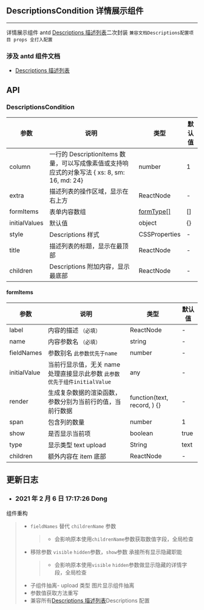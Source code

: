 ## DescriptionsCondition 详情展示组件

---

详情展示组件 antd [Descriptions 描述列表](https://ant.design/components/descriptions-cn/)二次封装 `兼容文档Descriptions配置项目 props 全打入配置`

### 涉及 antd 组件文档

- [Descriptions 描述列表](https://ant.design/components/descriptions-cn/)

## API

### DescriptionsCondition

| 参数 | 说明 | 类型 | 默认值 |
| --- | --- | --- | --- |
| column | 一行的 DescriptionItems 数量，可以写成像素值或支持响应式的对象写法 { xs: 8, sm: 16, md: 24} | number | 1 |
| extra | 描述列表的操作区域，显示在右上方 | ReactNode | - |
| formItems | 表单内容数组 | <a href="#formType">formType[]</a> | [] |
| initialValues | 默认值 | object | {} |
| style | Descriptions 样式 | CSSProperties | - |
| title | 描述列表的标题，显示在最顶部 | ReactNode | - |
| children | Descriptions 附加内容，显示最底部 | ReactNode | - |

<span id="formType"><h4>formItems</h4></span>

| 参数 | 说明 | 类型 | 默认值 |
| --- | --- | --- | --- |
| label | 内容的描述 `（必填）` | ReactNode | - |
| name | 内容参数名 `（必填）` | string | - |
| fieldNames | 参数别名 `此参数优先于name` | number | - |
| initialValue | 当前行显示值，无关 name 处理直接显示此参数 `此参数优先于组件initialValue` | any | - |
| render | 生成复杂数据的渲染函数，参数分别为当前行的值，当前行数据 | function(text, record, ) {} | - |
| span | 包含列的数量 | number | 1 |
| show | 是否显示当前项 | boolean | true |
| type | 显示类型 text upload | String | text |
| children | 额外内容在 item 底部 | ReactNode | - |

## 更新日志

- ### 2021 年 2 月 6 日 17:17:26 Dong

组件重构

> - `fieldNames` 替代 `childrenName` 参数
>   > - 会影响原本使用`childrenName`参数获取数值字段，全局检查
> - 移除参数 `visible` `hidden`参数，`show`参数 承接所有显示隐藏职能
>   > - 会影响原本使用`visible` `hidden`参数做显示隐藏的详情字段，全局检查
> - 子组件抽离- upload 类型 图片显示组件抽离
> - 参数值获取方法重写
> - 兼容所有[Descriptions 描述列表](https://ant.design/components/descriptions-cn/)Descriptions 配置

